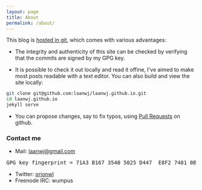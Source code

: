 ```yaml
---
layout: page
title: About
permalink: /about/
---
```


This blog is [hosted in git](https://blog.invisiblethings.org/2015/02/09/my-new-git-based-blog.html), which comes with
various advantages:

- The integrity and authenticity of this site can be checked by verifying that the commits are signed by my GPG key.

- It is possible to check it out locally and read it offine, I've aimed to make most posts readable with a text editor.
  You can also build and view the site locally:

```bash
git clone git@github.com:laanwj/laanwj.github.io.git
cd laanwj.github.io
jekyll serve
```

- You can propose changes, say to fix typos, using [Pull Requests](https://github.com/laanwj/laanwj.github.io/pulls) on
  github.

### Contact me

- Mail: [laanwj@gmail.com](mailto:laanwj@gmail.com)
<pre>
GPG key fingerprint = 71A3 B167 3540 5025 D447  E8F2 7481 0B01 2346 C9A6
</pre>
- Twitter: <a href="https://twitter.com/orionwl">orionwl</a>
- Freenode IRC: wumpus


